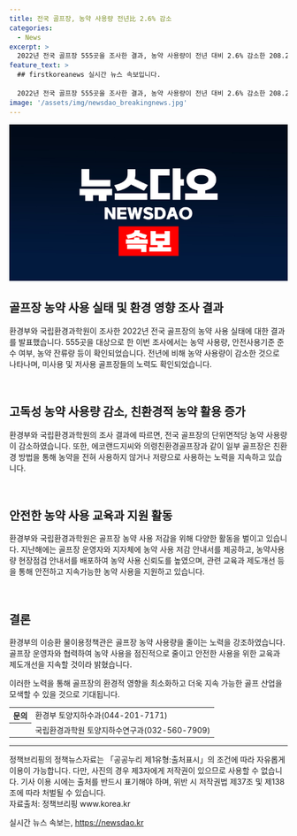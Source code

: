 ```yaml
---
title: 전국 골프장, 농약 사용량 전년比 2.6% 감소
categories:
  - News
excerpt: >
  2022년 전국 골프장 555곳을 조사한 결과, 농약 사용량이 전년 대비 2.6% 감소한 208.2톤으로 나타났다. 특히, 농약 안전사용기준을 준수하는 곳이 늘어나고, 농약 미사용·저사용 골프장들이 친환경 방법으로 운영되는 것으로 확인됐다. 또한, 환경부와 국립환경과학원이 농약 사용 저감을 위해 지속적으로 노력하고 교육을 실시하고 있다. 이러한 노력으로 인해 골프장의 농약 사용량은 감소하는 추세를 보이고 있다.
feature_text: >
  ## firstkoreanews 실시간 뉴스 속보입니다.

  2022년 전국 골프장 555곳을 조사한 결과, 농약 사용량이 전년 대비 2.6% 감소한 208.2톤으로 나타났다. 특히, 농약 안전사용기준을 준수하는 곳이 늘어나고, 농약 미사용·저사용 골프장들이 친환경 방법으로 운영되는 것으로 확인됐다. 또한, 환경부와 국립환경과학원이 농약 사용 저감을 위해 지속적으로 노력하고 교육을 실시하고 있다. 이러한 노력으로 인해 골프장의 농약 사용량은 감소하는 추세를 보이고 있다.
image: '/assets/img/newsdao_breakingnews.jpg'
---
```


<p><img src="/assets/img/newsdao_breakingnews.jpg" alt="firstkoreanews 속보" /></p>

<h2 data-ke-size="size26">골프장 농약 사용 실태 및 환경 영향 조사 결과</h2>

<p>환경부와 국립환경과학원이 조사한 2022년 전국 골프장의 농약 사용 실태에 대한 결과를 발표했습니다. 555곳을 대상으로 한 이번 조사에서는 농약 사용량, 안전사용기준 준수 여부, 농약 잔류량 등이 확인되었습니다. 전년에 비해 농약 사용량이 감소한 것으로 나타나며, 미사용 및 저사용 골프장들의 노력도 확인되었습니다.</p>

<p data-ke-size="size16">&nbsp;</p>

<h2 data-ke-size="size24">고독성 농약 사용량 감소, 친환경적 농약 활용 증가</h2>

<p>환경부와 국립환경과학원의 조사 결과에 따르면, 전국 골프장의 단위면적당 농약 사용량이 감소하였습니다. 또한, 에코랜드지씨와 의령친환경골프장과 같이 일부 골프장은 친환경 방법을 통해 농약을 전혀 사용하지 않거나 저량으로 사용하는 노력을 지속하고 있습니다.</p>

<p data-ke-size="size16">&nbsp;</p>

<h2 data-ke-size="size24">안전한 농약 사용 교육과 지원 활동</h2>

<p>환경부와 국립환경과학원은 골프장 농약 사용 저감을 위해 다양한 활동을 벌이고 있습니다. 지난해에는 골프장 운영자와 지자체에 농약 사용 저감 안내서를 제공하고, 농약사용량 현장점검 안내서를 배포하여 농약 사용 신뢰도를 높였으며, 관련 교육과 제도개선 등을 통해 안전하고 지속가능한 농약 사용을 지원하고 있습니다.</p>

<p data-ke-size="size16">&nbsp;</p>

<h2 data-ke-size="size24">결론</h2>

<p>환경부의 이승환 물이용정책관은 골프장 농약 사용량을 줄이는 노력을 강조하였습니다. 골프장 운영자와 협력하여 농약 사용을 점진적으로 줄이고 안전한 사용을 위한 교육과 제도개선을 지속할 것이라 밝혔습니다.</p>

<p>이러한 노력을 통해 골프장의 환경적 영향을 최소화하고 더욱 지속 가능한 골프 산업을 모색할 수 있을 것으로 기대됩니다.</p>

<table>
  <tr>
    <th>문의</th>
    <td>환경부 토양지하수과(044-201-7171)</td>
  </tr>
  <tr>
    <th></th>
    <td>국립환경과학원 토양지하수연구과(032-560-7909)</td>
  </tr>
</table>

<hr>

<p>정책브리핑의 정책뉴스자료는 「공공누리 제1유형:출처표시」의 조건에 따라 자유롭게 이용이 가능합니다. 다만, 사진의 경우 제3자에게 저작권이 있으므로 사용할 수 없습니다. 기사 이용 시에는 출처를 반드시 표기해야 하며, 위반 시 저작권법 제37조 및 제138조에 따라 처벌될 수 있습니다. <br> 자료출처: 정책브리핑 www.korea.kr</p>
실시간 뉴스 속보는, <a href="https://newsdao.kr" rel="dofollow">https://newsdao.kr</a>


